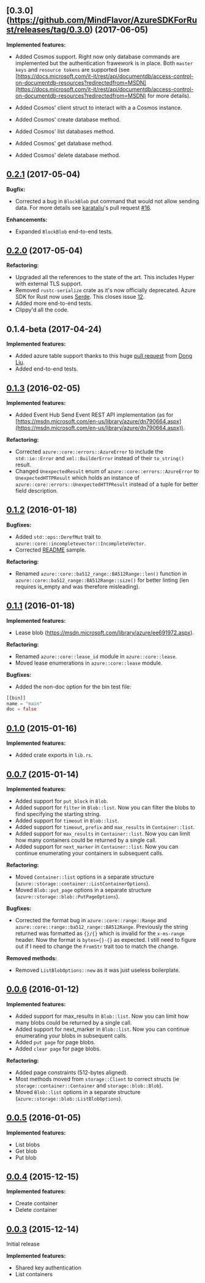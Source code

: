 ## [0.3.0] (https://github.com/MindFlavor/AzureSDKForRust/releases/tag/0.3.0) (2017-06-05)

**Implemented features:**
* Added Cosmos support. Right now only database commands are implemented but the authentication frawework is in place. Both ```master keys``` and ```resource tokens``` are supported (see [https://docs.microsoft.com/it-it/rest/api/documentdb/access-control-on-documentdb-resources?redirectedfrom=MSDN](https://docs.microsoft.com/it-it/rest/api/documentdb/access-control-on-documentdb-resources?redirectedfrom=MSDN) for more details). 

* Added Cosmos' client struct to interact with a a Cosmos instance.
* Added Cosmos' create database method.
* Added Cosmos' list databases method.
* Added Cosmos' get database method.
* Added Cosmos' delete database method.

## [0.2.1](https://github.com/MindFlavor/AzureSDKForRust/releases/tag/0.2.1) (2017-05-04)

**Bugfix:**
* Corrected a bug in ```BlockBlob``` put command that would not allow sending data. For more details see [karataliu](https://github.com/karataliu)'s pull request [#16](https://github.com/MindFlavor/AzureSDKForRust/pull/16).

**Enhancements:**
* Expanded ```BlockBlob``` end-to-end tests.

## [0.2.0](https://github.com/MindFlavor/AzureSDKForRust/releases/tag/0.2.0) (2017-05-04)

**Refactoring:**
* Upgraded all the references to the state of the art. This includes Hyper with external TLS support.
* Removed ```rustc-serialize``` crate as it's now officially deprecated. Azure SDK for Rust now uses [Serde](https://github.com/serde-rs/serde). This closes issue [12](https://github.com/MindFlavor/AzureSDKForRust/issues/12).
* Added more end-to-end tests.
* Clippy'd all the code.

## 0.1.4-beta (2017-04-24)

**Implemented features:**
* Added azure table support thanks to this huge [pull request](https://github.com/MindFlavor/AzureSDKForRust/pull/11) from [Dong Liu](https://github.com/karataliu). 
* Added end-to-end tests.

## [0.1.3](https://github.com/MindFlavor/AzureSDKForRust/releases/tag/0.1.3) (2016-02-05)

**Implemented features:**
* Added Event Hub Send Event REST API implementation (as for [https://msdn.microsoft.com/en-us/library/azure/dn790664.aspx](https://msdn.microsoft.com/en-us/library/azure/dn790664.aspx)).

**Refactoring:**
* Corrected  ```azure::core::errors::AzureError``` to include the ``std::io::Error`` and ```xml::BuilderError``` instead of their ```to_string()``` result.
* Changed ```UnexpectedResult``` enum of ```azure::core::errors::AzureError``` to ```UnexpectedHTTPResult``` which holds an instance of  ```azure::core::errors::UnexpectedHTTPResult``` instead of a tuple for better field description.

## [0.1.2](https://github.com/MindFlavor/AzureSDKForRust/releases/tag/0.1.2) (2016-01-18)

**Bugfixes:**
* Added ```std::ops::DerefMut``` trait to ```azure::core::incompletevector::IncompleteVector```.
* Corrected [README](README.md) sample.

**Refactoring:**
* Renamed ```azure::core::ba512_range::BA512Range::len()``` function in ```azure::core::ba512_range::BA512Range::size()``` for better linting (len requires is_empty
  and was therefore misleading).

## [0.1.1](https://github.com/MindFlavor/AzureSDKForRust/releases/tag/0.1.1) (2016-01-18)

**Implemented features:**
* Lease blob (https://msdn.microsoft.com/library/azure/ee691972.aspx).

**Refactoring:**
* Renamed ```azure::core::lease_id``` module in ```azure::core::lease```.
* Moved lease enumerations in ```azure::core::lease``` module.

**Bugfixes:**
* Added the non-doc option for the bin test file:
```rust
[[bin]]
name = "main"
doc = false
```

## [0.1.0](https://github.com/MindFlavor/AzureSDKForRust/releases/tag/0.1.0) (2015-01-16)

**Implemented features:**
* Added crate exports in ```lib.rs```.

## [0.0.7](https://github.com/MindFlavor/AzureSDKForRust/releases/tag/0.0.7) (2015-01-14)

**Implemented features:**
* Added support for ```put_block``` in ```Blob```.
* Added support for ```filter```  in ```Blob::list```. Now you can filter the blobs to find specifying the starting string.
* Added support for ```timeout``` in ```Blob::list```.
* Added support for ```timeout```, ```prefix``` and ```max_results```  in ```Container::list```.
* Added support for ```max_results``` in ```Container::list```. Now you can limit how many containers could be returned by a single call.
* Added support for ```next_marker``` in ```Container::list```. Now you can continue enumerating your containers in subsequent calls.

**Refactoring:**
* Moved ```Container::list``` options in a separate structure (```azure::storage::container::ListContainerOptions```).
* Moved ```Blob::put_page``` options in a separate structure (```azure::storage::blob::PutPageOptions```).

**Bugfixes:**
* Corrected the format bug in ```azure::core::range::Range``` and ```azure::core::range::ba512_range::BA512Range```. Previously the string returned was
formatted as ```{}/{}``` which is invalid for the ```x-ms-range``` header. Now the format is ```bytes={}-{}``` as expected. I still need to figure out if
  I need to change the ```FromStr``` trait too to match the change.

**Removed methods:**
* Removed ```ListBlobOptions::new``` as it was just useless boilerplate.

## [0.0.6](https://github.com/MindFlavor/AzureSDKForRust/releases/tag/0.0.6) (2016-01-12)

**Implemented features:**
* Added support for max_results in ```Blob::list```. Now you can limit how many blobs could be returned by a single call.
* Added support for next_marker in ```Blob::list```. Now you can continue enumerating your blobs in subsequent calls.
* Added ```put page``` for page blobs.
* Added ```clear page``` for page blobs.

**Refactoring:**
* Added page constraints (512-bytes aligned).
* Most methods moved from ```storage::Client``` to correct structs (ie ```storage::container::Container``` and ```storage::blob::Blob```).
* Moved ```Blob::list``` options in a separate structure (```azure::storage::blob::ListBlobOptions```).

## [0.0.5](https://github.com/MindFlavor/AzureSDKForRust/releases/tag/0.0.5) (2016-01-05)

**Implemented features:**
* List blobs
* Get blob
* Put blob

## [0.0.4](https://github.com/MindFlavor/AzureSDKForRust/releases/tag/0.0.4) (2015-12-15)

**Implemented features:**
* Create container
* Delete container

## [0.0.3](https://github.com/MindFlavor/AzureSDKForRust/releases/tag/0.0.3) (2015-12-14)

Initial release

**Implemented features:**
* Shared key authentication
* List containers
